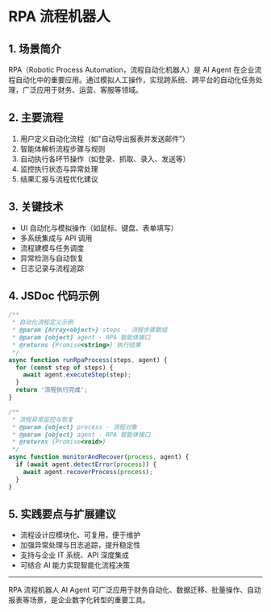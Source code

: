 # RPA 流程机器人

## 1. 场景简介
RPA（Robotic Process Automation，流程自动化机器人）是 AI Agent 在企业流程自动化中的重要应用。通过模拟人工操作，实现跨系统、跨平台的自动化任务处理，广泛应用于财务、运营、客服等领域。

## 2. 主要流程
1. 用户定义自动化流程（如"自动导出报表并发送邮件"）
2. 智能体解析流程步骤与规则
3. 自动执行各环节操作（如登录、抓取、录入、发送等）
4. 监控执行状态与异常处理
5. 结果汇报与流程优化建议

## 3. 关键技术
- UI 自动化与模拟操作（如鼠标、键盘、表单填写）
- 多系统集成与 API 调用
- 流程建模与任务调度
- 异常检测与自动恢复
- 日志记录与流程追踪

## 4. JSDoc 代码示例
```js
/**
 * 自动化流程定义示例
 * @param {Array<object>} steps - 流程步骤数组
 * @param {object} agent - RPA 智能体接口
 * @returns {Promise<string>} 执行结果
 */
async function runRpaProcess(steps, agent) {
  for (const step of steps) {
    await agent.executeStep(step);
  }
  return '流程执行完成';
}

/**
 * 流程异常监控与恢复
 * @param {object} process - 流程对象
 * @param {object} agent - RPA 智能体接口
 * @returns {Promise<void>}
 */
async function monitorAndRecover(process, agent) {
  if (await agent.detectError(process)) {
    await agent.recoverProcess(process);
  }
}
```

## 5. 实践要点与扩展建议
- 流程设计应模块化、可复用，便于维护
- 加强异常处理与日志追踪，提升稳定性
- 支持与企业 IT 系统、API 深度集成
- 可结合 AI 能力实现智能化流程决策

---
RPA 流程机器人 AI Agent 可广泛应用于财务自动化、数据迁移、批量操作、自动报表等场景，是企业数字化转型的重要工具。 
